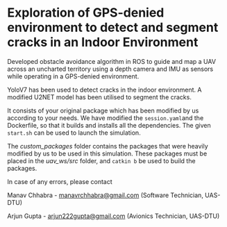 # Exploration of GPS-denied environment to detect and segment cracks in an Indoor Environment
 		
Developed obstacle avoidance algorithm in ROS to guide and map a UAV across an uncharted territory using a depth camera and IMU as sensors while operating in a GPS-denied environment. 

YoloV7 has been used to detect cracks in the indoor environment. A modified U2NET model has been utilised to segment the cracks.

It consists of your original package which has been modified by us according to your needs. We have modified the `session.yaml`and the Dockerfile, so that it builds and installs all the dependencies. The given `start.sh` can be used to launch the simulation.

The *custom_packages* folder contains the packages that were heavily modified by us to be used in this simulation. These packages must be placed in the *uav_ws/src* folder, and `catkin b` be used to build the packages.

In case of any errors, please contact

Manav Chhabra - manavrchhabra@gmail.com
(Software Technician, UAS-DTU)

Arjun Gupta - arjun222gupta@gmail.com
(Avionics Technician, UAS-DTU)
